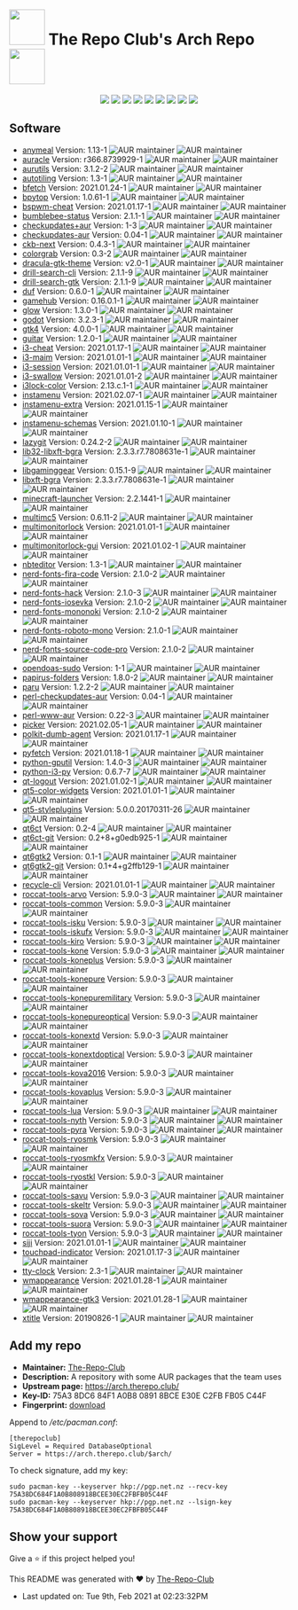# <img src='favicon.ico' width='64' height='64'> The Repo Club's Arch Repo <img src='favicon.ico' width='64' height='64'>

<p align='center'>
  <img src='https://img.shields.io/badge/Maintained-Yes-green?color=red&style=flat-square'>
  <img src='https://img.shields.io/github/last-commit/The-Repo-Club/Arch.TheRepo.Club?color=red&style=flat-square'>
  <img src='https://img.shields.io/github/repo-size/The-Repo-Club/Arch.TheRepo.Club?color=red&style=flat-square'>
  <img src='https://img.shields.io/static/v1?label=Packages&message=93&color=red&style=flat-square'>
  <img src='https://img.shields.io/static/v1?label=License&message=CC%20BY-NC-SA%204.0&color=red&style=flat-square'>
  <img src='https://img.shields.io/github/issues/The-Repo-Club/Arch.TheRepo.Club?color=red&style=flat-square'>
  <img src='https://img.shields.io/github/stars/The-Repo-Club/Arch.TheRepo.Club?color=red&style=flat-square'>
  <img src='https://img.shields.io/github/forks/The-Repo-Club/Arch.TheRepo.Club?color=red&style=flat-square'>
  <img src='https://img.shields.io/github/commit-activity/m/The-Repo-Club/Arch.TheRepo.Club?color=red&style=flat-square'>
</p>

## Software
*   [anymeal](docs/anymeal/) Version: 1.13-1 ![AUR maintainer](https://img.shields.io/aur/maintainer/anymeal?color=blue&style=flat-square) ![AUR maintainer](https://img.shields.io/aur/license/anymeal?color=orange&style=flat-square)
*   [auracle](docs/auracle/) Version: r366.8739929-1 ![AUR maintainer](https://img.shields.io/aur/maintainer/auracle-git?color=blue&style=flat-square) ![AUR maintainer](https://img.shields.io/aur/license/auracle-git?color=orange&style=flat-square)
*   [aurutils](docs/aurutils/) Version: 3.1.2-2 ![AUR maintainer](https://img.shields.io/aur/maintainer/aurutils?color=blue&style=flat-square) ![AUR maintainer](https://img.shields.io/aur/license/aurutils?color=orange&style=flat-square)
*   [autotiling](docs/autotiling/) Version: 1.3-1 ![AUR maintainer](https://img.shields.io/aur/maintainer/autotiling?color=blue&style=flat-square) ![AUR maintainer](https://img.shields.io/aur/license/autotiling?color=orange&style=flat-square)
*   [bfetch](docs/bfetch/) Version: 2021.01.24-1 ![AUR maintainer](https://img.shields.io/aur/maintainer/bfetch?color=blue&style=flat-square) ![AUR maintainer](https://img.shields.io/aur/license/bfetch?color=orange&style=flat-square)
*   [bpytop](docs/bpytop/) Version: 1.0.61-1 ![AUR maintainer](https://img.shields.io/aur/maintainer/bpytop-git?color=blue&style=flat-square) ![AUR maintainer](https://img.shields.io/aur/license/bpytop-git?color=orange&style=flat-square)
*   [bspwm-cheat](docs/bspwm-cheat/) Version: 2021.01.17-1 ![AUR maintainer](https://img.shields.io/aur/maintainer/bspwm-cheat?color=blue&style=flat-square) ![AUR maintainer](https://img.shields.io/aur/license/bspwm-cheat?color=orange&style=flat-square)
*   [bumblebee-status](docs/bumblebee-status/) Version: 2.1.1-1 ![AUR maintainer](https://img.shields.io/aur/maintainer/bumblebee-status?color=blue&style=flat-square) ![AUR maintainer](https://img.shields.io/aur/license/bumblebee-status?color=orange&style=flat-square)
*   [checkupdates+aur](docs/checkupdates+aur/) Version: 1-3 ![AUR maintainer](https://img.shields.io/aur/maintainer/checkupdates+aur?color=blue&style=flat-square) ![AUR maintainer](https://img.shields.io/aur/license/checkupdates+aur?color=orange&style=flat-square)
*   [checkupdates-aur](docs/checkupdates-aur/) Version: 0.04-1 ![AUR maintainer](https://img.shields.io/aur/maintainer/checkupdates-aur?color=blue&style=flat-square) ![AUR maintainer](https://img.shields.io/aur/license/checkupdates-aur?color=orange&style=flat-square)
*   [ckb-next](docs/ckb-next/) Version: 0.4.3-1 ![AUR maintainer](https://img.shields.io/aur/maintainer/ckb-next?color=blue&style=flat-square) ![AUR maintainer](https://img.shields.io/aur/license/ckb-next?color=orange&style=flat-square)
*   [colorgrab](docs/colorgrab/) Version: 0.3-2 ![AUR maintainer](https://img.shields.io/aur/maintainer/colorgrab?color=blue&style=flat-square) ![AUR maintainer](https://img.shields.io/aur/license/colorgrab?color=orange&style=flat-square)
*   [dracula-gtk-theme](docs/dracula-gtk-theme/) Version: v2.0-1 ![AUR maintainer](https://img.shields.io/aur/maintainer/dracula-gtk-theme?color=blue&style=flat-square) ![AUR maintainer](https://img.shields.io/aur/license/dracula-gtk-theme?color=orange&style=flat-square)
*   [drill-search-cli](docs/drill-search-cli/) Version: 2.1.1-9 ![AUR maintainer](https://img.shields.io/aur/maintainer/drill-search-cli?color=blue&style=flat-square) ![AUR maintainer](https://img.shields.io/aur/license/drill-search-cli?color=orange&style=flat-square)
*   [drill-search-gtk](docs/drill-search-gtk/) Version: 2.1.1-9 ![AUR maintainer](https://img.shields.io/aur/maintainer/drill-search-gtk?color=blue&style=flat-square) ![AUR maintainer](https://img.shields.io/aur/license/drill-search-gtk?color=orange&style=flat-square)
*   [duf](docs/duf/) Version: 0.6.0-1 ![AUR maintainer](https://img.shields.io/aur/maintainer/duf?color=blue&style=flat-square) ![AUR maintainer](https://img.shields.io/aur/license/duf?color=orange&style=flat-square)
*   [gamehub](docs/gamehub/) Version: 0.16.0.1-1 ![AUR maintainer](https://img.shields.io/aur/maintainer/gamehub?color=blue&style=flat-square) ![AUR maintainer](https://img.shields.io/aur/license/gamehub?color=orange&style=flat-square)
*   [glow](docs/glow/) Version: 1.3.0-1 ![AUR maintainer](https://img.shields.io/aur/maintainer/glow?color=blue&style=flat-square) ![AUR maintainer](https://img.shields.io/aur/license/glow?color=orange&style=flat-square)
*   [godot](docs/godot/) Version: 3.2.3-1 ![AUR maintainer](https://img.shields.io/aur/maintainer/godot-git?color=blue&style=flat-square) ![AUR maintainer](https://img.shields.io/aur/license/godot-git?color=orange&style=flat-square)
*   [gtk4](docs/gtk4/) Version: 4.0.0-1 ![AUR maintainer](https://img.shields.io/aur/maintainer/gtk4-git?color=blue&style=flat-square) ![AUR maintainer](https://img.shields.io/aur/license/gtk4-git?color=orange&style=flat-square)
*   [guitar](docs/guitar/) Version: 1.2.0-1 ![AUR maintainer](https://img.shields.io/aur/maintainer/guitar?color=blue&style=flat-square) ![AUR maintainer](https://img.shields.io/aur/license/guitar?color=orange&style=flat-square)
*   [i3-cheat](docs/i3-cheat/) Version: 2021.01.17-1 ![AUR maintainer](https://img.shields.io/aur/maintainer/i3-cheat?color=blue&style=flat-square) ![AUR maintainer](https://img.shields.io/aur/license/i3-cheat?color=orange&style=flat-square)
*   [i3-maim](docs/i3-maim/) Version: 2021.01.01-1 ![AUR maintainer](https://img.shields.io/aur/maintainer/i3-maim?color=blue&style=flat-square) ![AUR maintainer](https://img.shields.io/aur/license/i3-maim?color=orange&style=flat-square)
*   [i3-session](docs/i3-session/) Version: 2021.01.01-1 ![AUR maintainer](https://img.shields.io/aur/maintainer/i3-session?color=blue&style=flat-square) ![AUR maintainer](https://img.shields.io/aur/license/i3-session?color=orange&style=flat-square)
*   [i3-swallow](docs/i3-swallow/) Version: 2021.01.01-2 ![AUR maintainer](https://img.shields.io/aur/maintainer/i3-swallow?color=blue&style=flat-square) ![AUR maintainer](https://img.shields.io/aur/license/i3-swallow?color=orange&style=flat-square)
*   [i3lock-color](docs/i3lock-color/) Version: 2.13.c.1-1 ![AUR maintainer](https://img.shields.io/aur/maintainer/i3lock-color?color=blue&style=flat-square) ![AUR maintainer](https://img.shields.io/aur/license/i3lock-color?color=orange&style=flat-square)
*   [instamenu](docs/instamenu/) Version: 2021.02.07-1 ![AUR maintainer](https://img.shields.io/aur/maintainer/instamenu?color=blue&style=flat-square) ![AUR maintainer](https://img.shields.io/aur/license/instamenu?color=orange&style=flat-square)
*   [instamenu-extra](docs/instamenu-extra/) Version: 2021.01.15-1 ![AUR maintainer](https://img.shields.io/aur/maintainer/instamenu-extra?color=blue&style=flat-square) ![AUR maintainer](https://img.shields.io/aur/license/instamenu-extra?color=orange&style=flat-square)
*   [instamenu-schemas](docs/instamenu-schemas/) Version: 2021.01.10-1 ![AUR maintainer](https://img.shields.io/aur/maintainer/instamenu-schemas?color=blue&style=flat-square) ![AUR maintainer](https://img.shields.io/aur/license/instamenu-schemas?color=orange&style=flat-square)
*   [lazygit](docs/lazygit/) Version: 0.24.2-2 ![AUR maintainer](https://img.shields.io/aur/maintainer/lazygit?color=blue&style=flat-square) ![AUR maintainer](https://img.shields.io/aur/license/lazygit?color=orange&style=flat-square)
*   [lib32-libxft-bgra](docs/lib32-libxft-bgra/) Version: 2.3.3.r7.7808631e-1 ![AUR maintainer](https://img.shields.io/aur/maintainer/lib32-libxft-bgra?color=blue&style=flat-square) ![AUR maintainer](https://img.shields.io/aur/license/lib32-libxft-bgra?color=orange&style=flat-square)
*   [libgaminggear](docs/libgaminggear/) Version: 0.15.1-9 ![AUR maintainer](https://img.shields.io/aur/maintainer/libgaminggear?color=blue&style=flat-square) ![AUR maintainer](https://img.shields.io/aur/license/libgaminggear?color=orange&style=flat-square)
*   [libxft-bgra](docs/libxft-bgra/) Version: 2.3.3.r7.7808631e-1 ![AUR maintainer](https://img.shields.io/aur/maintainer/libxft-bgra?color=blue&style=flat-square) ![AUR maintainer](https://img.shields.io/aur/license/libxft-bgra?color=orange&style=flat-square)
*   [minecraft-launcher](docs/minecraft-launcher/) Version: 2.2.1441-1 ![AUR maintainer](https://img.shields.io/aur/maintainer/minecraft-launcher?color=blue&style=flat-square) ![AUR maintainer](https://img.shields.io/aur/license/minecraft-launcher?color=orange&style=flat-square)
*   [multimc5](docs/multimc5/) Version: 0.6.11-2 ![AUR maintainer](https://img.shields.io/aur/maintainer/multimc5?color=blue&style=flat-square) ![AUR maintainer](https://img.shields.io/aur/license/multimc5?color=orange&style=flat-square)
*   [multimonitorlock](docs/multimonitorlock/) Version: 2021.01.01-1 ![AUR maintainer](https://img.shields.io/aur/maintainer/multimonitorlock?color=blue&style=flat-square) ![AUR maintainer](https://img.shields.io/aur/license/multimonitorlock?color=orange&style=flat-square)
*   [multimonitorlock-gui](docs/multimonitorlock-gui/) Version: 2021.01.02-1 ![AUR maintainer](https://img.shields.io/aur/maintainer/multimonitorlock-gui?color=blue&style=flat-square) ![AUR maintainer](https://img.shields.io/aur/license/multimonitorlock-gui?color=orange&style=flat-square)
*   [nbteditor](docs/nbteditor/) Version: 1.3-1 ![AUR maintainer](https://img.shields.io/aur/maintainer/nbteditor-bin?color=blue&style=flat-square) ![AUR maintainer](https://img.shields.io/aur/license/nbteditor-bin?color=orange&style=flat-square)
*   [nerd-fonts-fira-code](docs/nerd-fonts-fira-code/) Version: 2.1.0-2 ![AUR maintainer](https://img.shields.io/aur/maintainer/nerd-fonts-fira-code?color=blue&style=flat-square) ![AUR maintainer](https://img.shields.io/aur/license/nerd-fonts-fira-code?color=orange&style=flat-square)
*   [nerd-fonts-hack](docs/nerd-fonts-hack/) Version: 2.1.0-3 ![AUR maintainer](https://img.shields.io/aur/maintainer/nerd-fonts-hack?color=blue&style=flat-square) ![AUR maintainer](https://img.shields.io/aur/license/nerd-fonts-hack?color=orange&style=flat-square)
*   [nerd-fonts-iosevka](docs/nerd-fonts-iosevka/) Version: 2.1.0-2 ![AUR maintainer](https://img.shields.io/aur/maintainer/nerd-fonts-iosevka?color=blue&style=flat-square) ![AUR maintainer](https://img.shields.io/aur/license/nerd-fonts-iosevka?color=orange&style=flat-square)
*   [nerd-fonts-mononoki](docs/nerd-fonts-mononoki/) Version: 2.1.0-2 ![AUR maintainer](https://img.shields.io/aur/maintainer/nerd-fonts-mononoki?color=blue&style=flat-square) ![AUR maintainer](https://img.shields.io/aur/license/nerd-fonts-mononoki?color=orange&style=flat-square)
*   [nerd-fonts-roboto-mono](docs/nerd-fonts-roboto-mono/) Version: 2.1.0-1 ![AUR maintainer](https://img.shields.io/aur/maintainer/nerd-fonts-roboto-mono?color=blue&style=flat-square) ![AUR maintainer](https://img.shields.io/aur/license/nerd-fonts-roboto-mono?color=orange&style=flat-square)
*   [nerd-fonts-source-code-pro](docs/nerd-fonts-source-code-pro/) Version: 2.1.0-2 ![AUR maintainer](https://img.shields.io/aur/maintainer/nerd-fonts-source-code-pro?color=blue&style=flat-square) ![AUR maintainer](https://img.shields.io/aur/license/nerd-fonts-source-code-pro?color=orange&style=flat-square)
*   [opendoas-sudo](docs/opendoas-sudo/) Version: 1-1 ![AUR maintainer](https://img.shields.io/aur/maintainer/opendoas-sudo?color=blue&style=flat-square) ![AUR maintainer](https://img.shields.io/aur/license/opendoas-sudo?color=orange&style=flat-square)
*   [papirus-folders](docs/papirus-folders/) Version: 1.8.0-2 ![AUR maintainer](https://img.shields.io/aur/maintainer/papirus-folders?color=blue&style=flat-square) ![AUR maintainer](https://img.shields.io/aur/license/papirus-folders?color=orange&style=flat-square)
*   [paru](docs/paru/) Version: 1.2.2-2 ![AUR maintainer](https://img.shields.io/aur/maintainer/paru?color=blue&style=flat-square) ![AUR maintainer](https://img.shields.io/aur/license/paru?color=orange&style=flat-square)
*   [perl-checkupdates-aur](docs/perl-checkupdates-aur/) Version: 0.04-1 ![AUR maintainer](https://img.shields.io/aur/maintainer/perl-checkupdates-aur?color=blue&style=flat-square) ![AUR maintainer](https://img.shields.io/aur/license/perl-checkupdates-aur?color=orange&style=flat-square)
*   [perl-www-aur](docs/perl-www-aur/) Version: 0.22-3 ![AUR maintainer](https://img.shields.io/aur/maintainer/perl-www-aur?color=blue&style=flat-square) ![AUR maintainer](https://img.shields.io/aur/license/perl-www-aur?color=orange&style=flat-square)
*   [picker](docs/picker/) Version: 2021.02.05-1 ![AUR maintainer](https://img.shields.io/aur/maintainer/picker?color=blue&style=flat-square) ![AUR maintainer](https://img.shields.io/aur/license/picker?color=orange&style=flat-square)
*   [polkit-dumb-agent](docs/polkit-dumb-agent/) Version: 2021.01.17-1 ![AUR maintainer](https://img.shields.io/aur/maintainer/polkit-dumb-agent-git?color=blue&style=flat-square) ![AUR maintainer](https://img.shields.io/aur/license/polkit-dumb-agent-git?color=orange&style=flat-square)
*   [pyfetch](docs/pyfetch/) Version: 2021.01.18-1 ![AUR maintainer](https://img.shields.io/aur/maintainer/pyfetch?color=blue&style=flat-square) ![AUR maintainer](https://img.shields.io/aur/license/pyfetch?color=orange&style=flat-square)
*   [python-gputil](docs/python-gputil/) Version: 1.4.0-3 ![AUR maintainer](https://img.shields.io/aur/maintainer/python-gputil?color=blue&style=flat-square) ![AUR maintainer](https://img.shields.io/aur/license/python-gputil?color=orange&style=flat-square)
*   [python-i3-py](docs/python-i3-py/) Version: 0.6.7-7 ![AUR maintainer](https://img.shields.io/aur/maintainer/python-i3-py?color=blue&style=flat-square) ![AUR maintainer](https://img.shields.io/aur/license/python-i3-py?color=orange&style=flat-square)
*   [qt-logout](docs/qt-logout/) Version: 2021.01.02-1 ![AUR maintainer](https://img.shields.io/aur/maintainer/qt-logout?color=blue&style=flat-square) ![AUR maintainer](https://img.shields.io/aur/license/qt-logout?color=orange&style=flat-square)
*   [qt5-color-widgets](docs/qt5-color-widgets/) Version: 2021.01.01-1 ![AUR maintainer](https://img.shields.io/aur/maintainer/qt5-color-widgets?color=blue&style=flat-square) ![AUR maintainer](https://img.shields.io/aur/license/qt5-color-widgets?color=orange&style=flat-square)
*   [qt5-styleplugins](docs/qt5-styleplugins/) Version: 5.0.0.20170311-26 ![AUR maintainer](https://img.shields.io/aur/maintainer/qt5-styleplugins?color=blue&style=flat-square) ![AUR maintainer](https://img.shields.io/aur/license/qt5-styleplugins?color=orange&style=flat-square)
*   [qt6ct](docs/qt6ct/) Version: 0.2-4 ![AUR maintainer](https://img.shields.io/aur/maintainer/qt6ct-git?color=blue&style=flat-square) ![AUR maintainer](https://img.shields.io/aur/license/qt6ct-git?color=orange&style=flat-square)
*   [qt6ct-git](docs/qt6ct-git/) Version: 0.2+8+g0edb925-1 ![AUR maintainer](https://img.shields.io/aur/maintainer/qt6ct-git?color=blue&style=flat-square) ![AUR maintainer](https://img.shields.io/aur/license/qt6ct-git?color=orange&style=flat-square)
*   [qt6gtk2](docs/qt6gtk2/) Version: 0.1-1 ![AUR maintainer](https://img.shields.io/aur/maintainer/qt6gtk2?color=blue&style=flat-square) ![AUR maintainer](https://img.shields.io/aur/license/qt6gtk2?color=orange&style=flat-square)
*   [qt6gtk2-git](docs/qt6gtk2-git/) Version: 0.1+4+g2ffb129-1 ![AUR maintainer](https://img.shields.io/aur/maintainer/qt6gtk2-git?color=blue&style=flat-square) ![AUR maintainer](https://img.shields.io/aur/license/qt6gtk2-git?color=orange&style=flat-square)
*   [recycle-cli](docs/recycle-cli/) Version: 2021.01.01-1 ![AUR maintainer](https://img.shields.io/aur/maintainer/recycle-cli?color=blue&style=flat-square) ![AUR maintainer](https://img.shields.io/aur/license/recycle-cli?color=orange&style=flat-square)
*   [roccat-tools-arvo](docs/roccat-tools-arvo/) Version: 5.9.0-3 ![AUR maintainer](https://img.shields.io/aur/maintainer/roccat-tools-arvo?color=blue&style=flat-square) ![AUR maintainer](https://img.shields.io/aur/license/roccat-tools-arvo?color=orange&style=flat-square)
*   [roccat-tools-common](docs/roccat-tools-common/) Version: 5.9.0-3 ![AUR maintainer](https://img.shields.io/aur/maintainer/roccat-tools-common?color=blue&style=flat-square) ![AUR maintainer](https://img.shields.io/aur/license/roccat-tools-common?color=orange&style=flat-square)
*   [roccat-tools-isku](docs/roccat-tools-isku/) Version: 5.9.0-3 ![AUR maintainer](https://img.shields.io/aur/maintainer/roccat-tools-isku?color=blue&style=flat-square) ![AUR maintainer](https://img.shields.io/aur/license/roccat-tools-isku?color=orange&style=flat-square)
*   [roccat-tools-iskufx](docs/roccat-tools-iskufx/) Version: 5.9.0-3 ![AUR maintainer](https://img.shields.io/aur/maintainer/roccat-tools-iskufx?color=blue&style=flat-square) ![AUR maintainer](https://img.shields.io/aur/license/roccat-tools-iskufx?color=orange&style=flat-square)
*   [roccat-tools-kiro](docs/roccat-tools-kiro/) Version: 5.9.0-3 ![AUR maintainer](https://img.shields.io/aur/maintainer/roccat-tools-kiro?color=blue&style=flat-square) ![AUR maintainer](https://img.shields.io/aur/license/roccat-tools-kiro?color=orange&style=flat-square)
*   [roccat-tools-kone](docs/roccat-tools-kone/) Version: 5.9.0-3 ![AUR maintainer](https://img.shields.io/aur/maintainer/roccat-tools-kone?color=blue&style=flat-square) ![AUR maintainer](https://img.shields.io/aur/license/roccat-tools-kone?color=orange&style=flat-square)
*   [roccat-tools-koneplus](docs/roccat-tools-koneplus/) Version: 5.9.0-3 ![AUR maintainer](https://img.shields.io/aur/maintainer/roccat-tools-koneplus?color=blue&style=flat-square) ![AUR maintainer](https://img.shields.io/aur/license/roccat-tools-koneplus?color=orange&style=flat-square)
*   [roccat-tools-konepure](docs/roccat-tools-konepure/) Version: 5.9.0-3 ![AUR maintainer](https://img.shields.io/aur/maintainer/roccat-tools-konepure?color=blue&style=flat-square) ![AUR maintainer](https://img.shields.io/aur/license/roccat-tools-konepure?color=orange&style=flat-square)
*   [roccat-tools-konepuremilitary](docs/roccat-tools-konepuremilitary/) Version: 5.9.0-3 ![AUR maintainer](https://img.shields.io/aur/maintainer/roccat-tools-konepuremilitary?color=blue&style=flat-square) ![AUR maintainer](https://img.shields.io/aur/license/roccat-tools-konepuremilitary?color=orange&style=flat-square)
*   [roccat-tools-konepureoptical](docs/roccat-tools-konepureoptical/) Version: 5.9.0-3 ![AUR maintainer](https://img.shields.io/aur/maintainer/roccat-tools-konepureoptical?color=blue&style=flat-square) ![AUR maintainer](https://img.shields.io/aur/license/roccat-tools-konepureoptical?color=orange&style=flat-square)
*   [roccat-tools-konextd](docs/roccat-tools-konextd/) Version: 5.9.0-3 ![AUR maintainer](https://img.shields.io/aur/maintainer/roccat-tools-konextd?color=blue&style=flat-square) ![AUR maintainer](https://img.shields.io/aur/license/roccat-tools-konextd?color=orange&style=flat-square)
*   [roccat-tools-konextdoptical](docs/roccat-tools-konextdoptical/) Version: 5.9.0-3 ![AUR maintainer](https://img.shields.io/aur/maintainer/roccat-tools-konextdoptical?color=blue&style=flat-square) ![AUR maintainer](https://img.shields.io/aur/license/roccat-tools-konextdoptical?color=orange&style=flat-square)
*   [roccat-tools-kova2016](docs/roccat-tools-kova2016/) Version: 5.9.0-3 ![AUR maintainer](https://img.shields.io/aur/maintainer/roccat-tools-kova2016?color=blue&style=flat-square) ![AUR maintainer](https://img.shields.io/aur/license/roccat-tools-kova2016?color=orange&style=flat-square)
*   [roccat-tools-kovaplus](docs/roccat-tools-kovaplus/) Version: 5.9.0-3 ![AUR maintainer](https://img.shields.io/aur/maintainer/roccat-tools-kovaplus?color=blue&style=flat-square) ![AUR maintainer](https://img.shields.io/aur/license/roccat-tools-kovaplus?color=orange&style=flat-square)
*   [roccat-tools-lua](docs/roccat-tools-lua/) Version: 5.9.0-3 ![AUR maintainer](https://img.shields.io/aur/maintainer/roccat-tools-lua?color=blue&style=flat-square) ![AUR maintainer](https://img.shields.io/aur/license/roccat-tools-lua?color=orange&style=flat-square)
*   [roccat-tools-nyth](docs/roccat-tools-nyth/) Version: 5.9.0-3 ![AUR maintainer](https://img.shields.io/aur/maintainer/roccat-tools-nyth?color=blue&style=flat-square) ![AUR maintainer](https://img.shields.io/aur/license/roccat-tools-nyth?color=orange&style=flat-square)
*   [roccat-tools-pyra](docs/roccat-tools-pyra/) Version: 5.9.0-3 ![AUR maintainer](https://img.shields.io/aur/maintainer/roccat-tools-pyra?color=blue&style=flat-square) ![AUR maintainer](https://img.shields.io/aur/license/roccat-tools-pyra?color=orange&style=flat-square)
*   [roccat-tools-ryosmk](docs/roccat-tools-ryosmk/) Version: 5.9.0-3 ![AUR maintainer](https://img.shields.io/aur/maintainer/roccat-tools-ryosmk?color=blue&style=flat-square) ![AUR maintainer](https://img.shields.io/aur/license/roccat-tools-ryosmk?color=orange&style=flat-square)
*   [roccat-tools-ryosmkfx](docs/roccat-tools-ryosmkfx/) Version: 5.9.0-3 ![AUR maintainer](https://img.shields.io/aur/maintainer/roccat-tools-ryosmkfx?color=blue&style=flat-square) ![AUR maintainer](https://img.shields.io/aur/license/roccat-tools-ryosmkfx?color=orange&style=flat-square)
*   [roccat-tools-ryostkl](docs/roccat-tools-ryostkl/) Version: 5.9.0-3 ![AUR maintainer](https://img.shields.io/aur/maintainer/roccat-tools-ryostkl?color=blue&style=flat-square) ![AUR maintainer](https://img.shields.io/aur/license/roccat-tools-ryostkl?color=orange&style=flat-square)
*   [roccat-tools-savu](docs/roccat-tools-savu/) Version: 5.9.0-3 ![AUR maintainer](https://img.shields.io/aur/maintainer/roccat-tools-savu?color=blue&style=flat-square) ![AUR maintainer](https://img.shields.io/aur/license/roccat-tools-savu?color=orange&style=flat-square)
*   [roccat-tools-skeltr](docs/roccat-tools-skeltr/) Version: 5.9.0-3 ![AUR maintainer](https://img.shields.io/aur/maintainer/roccat-tools-skeltr?color=blue&style=flat-square) ![AUR maintainer](https://img.shields.io/aur/license/roccat-tools-skeltr?color=orange&style=flat-square)
*   [roccat-tools-sova](docs/roccat-tools-sova/) Version: 5.9.0-3 ![AUR maintainer](https://img.shields.io/aur/maintainer/roccat-tools-sova?color=blue&style=flat-square) ![AUR maintainer](https://img.shields.io/aur/license/roccat-tools-sova?color=orange&style=flat-square)
*   [roccat-tools-suora](docs/roccat-tools-suora/) Version: 5.9.0-3 ![AUR maintainer](https://img.shields.io/aur/maintainer/roccat-tools-suora?color=blue&style=flat-square) ![AUR maintainer](https://img.shields.io/aur/license/roccat-tools-suora?color=orange&style=flat-square)
*   [roccat-tools-tyon](docs/roccat-tools-tyon/) Version: 5.9.0-3 ![AUR maintainer](https://img.shields.io/aur/maintainer/roccat-tools-tyon?color=blue&style=flat-square) ![AUR maintainer](https://img.shields.io/aur/license/roccat-tools-tyon?color=orange&style=flat-square)
*   [siji](docs/siji/) Version: 2021.01.01-1 ![AUR maintainer](https://img.shields.io/aur/maintainer/siji?color=blue&style=flat-square) ![AUR maintainer](https://img.shields.io/aur/license/siji?color=orange&style=flat-square)
*   [touchpad-indicator](docs/touchpad-indicator/) Version: 2021.01.17-3 ![AUR maintainer](https://img.shields.io/aur/maintainer/touchpad-indicator-git?color=blue&style=flat-square) ![AUR maintainer](https://img.shields.io/aur/license/touchpad-indicator-git?color=orange&style=flat-square)
*   [tty-clock](docs/tty-clock/) Version: 2.3-1 ![AUR maintainer](https://img.shields.io/aur/maintainer/tty-clock?color=blue&style=flat-square) ![AUR maintainer](https://img.shields.io/aur/license/tty-clock?color=orange&style=flat-square)
*   [wmappearance](docs/wmappearance/) Version: 2021.01.28-1 ![AUR maintainer](https://img.shields.io/aur/maintainer/wmappearance?color=blue&style=flat-square) ![AUR maintainer](https://img.shields.io/aur/license/wmappearance?color=orange&style=flat-square)
*   [wmappearance-gtk3](docs/wmappearance-gtk3/) Version: 2021.01.28-1 ![AUR maintainer](https://img.shields.io/aur/maintainer/wmappearance-gtk3?color=blue&style=flat-square) ![AUR maintainer](https://img.shields.io/aur/license/wmappearance-gtk3?color=orange&style=flat-square)
*   [xtitle](docs/xtitle/) Version: 20190826-1 ![AUR maintainer](https://img.shields.io/aur/maintainer/xtitle?color=blue&style=flat-square) ![AUR maintainer](https://img.shields.io/aur/license/xtitle?color=orange&style=flat-square)

## Add my repo
* **Maintainer:** [The-Repo-Club](https://aur.archlinux.org/account/The-Repo-Club/)
* **Description:**  A repository with some AUR packages that the team uses
* **Upstream page:** https://arch.therepo.club/
* **Key-ID:** 75A3 8DC6 84F1 A0B8 0891  8BCE E30E C2FB FB05 C44F 
* **Fingerprint:** [download](http://pgp.net.nz:11371/pks/lookup?op=vindex&fingerprint=on&search=0xE30EC2FBFB05C44F)

Append to */etc/pacman.conf*:
```
[therepoclub]
SigLevel = Required DatabaseOptional
Server = https://arch.therepo.club/$arch/
```
To check signature, add my key:
```
sudo pacman-key --keyserver hkp://pgp.net.nz --recv-key 75A38DC684F1A0B808918BCEE30EC2FBFB05C44F
sudo pacman-key --keyserver hkp://pgp.net.nz --lsign-key 75A38DC684F1A0B808918BCEE30EC2FBFB05C44F
```
## Show your support

Give a ⭐️ if this project helped you!

This README was generated with ❤️ by [The-Repo-Club](https://github.com/The-Repo-Club/)
*   Last updated on: Tue 9th, Feb 2021 at 02:23:32PM

